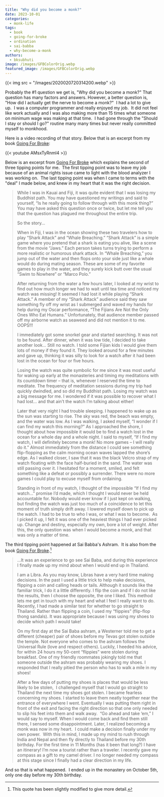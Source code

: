 ```yaml
---
title: "Why did you become a monk?"
date: 2023-10-01
categories: 
  - monk-life
tags: 
  - book
  - going-for-broke
  - ordination
  - sai-babba
  - why-become-a-monk
authors: 
  - bksubhuti
image: /images/GFBColorOrig.webp
featured_image: /images/GFBColorOrig.webp
---
```


{{< img src = "/images/2020020720314200.webp" >}}

Probably the #1 question we get is, "Why did you become a monk?" That question has many factors and answers. However, a better question is, "How did I actually get the nerve to become a monk?"  I had a lot to give up.  I was a computer programmer and really enjoyed my job.  It did not feel like work actually and I was also making more than 15 times what someone on minimum wage was making at that time.  I had gone through the "Should I stay or should I go?" routine many many times but never really committed myself to monkhood. 

Here is a video recording of that story. Below that is an excerpt from my book [Going For Broke](https://americanmonk.org/book-going-for-broke/):  

{{< youtube AMsxTyRnml4 >}}

Below is an excerpt from [Going For Broke](https://americanmonk.org/book-going-for-broke/) which explains the second of three tipping points for me.  The first tipping point was to leave my job because of an animal rights issue came to light with the blood analyzer I was working on.  The last tipping point was when I came to terms with the "deal" I made below, and knew in my heart that it was the right decision.

> While I was in Kauai and Fiji, it was quite evident that I was losing my Buddhist path. You may have questioned my writings and said to yourself, “Is he really going to follow through with this monk thing?” You may have asked this question once or twice, but let me tell you that the question has plagued me throughout the entire trip.
> 
> So the story...
> 
> When in Fiji, I was in the ocean showing these two travelers how to play “Shark Attack” and “Whale Breaching.” “Shark Attack” is a simple game where you pretend that a shark is eating you alive, like a scene from the movie “Jaws.” Each person takes turns trying to perform a more realistic or humorous shark attack. In “Whale Breaching,” you jump out of the water and then flops onto your side just like a whale would do during mating season. These are some of my favorite games to play in the water, and they surely kick butt over the usual “Swim to Nowhere” or “Marco Polo.”
> 
> After returning from the water a few hours later, I looked at my wrist to find out how much longer we had to wait until tea time and noticed my watch was missing! It seemed I had lost it while playing “Shark Attack.” A member of my “Shark Attack” audience said they saw something fly off my wrist as I submerged and waved my hands for help during my Oscar performance, “The Fijians Are Not the Only Ones Who Eat Humans.” Unfortunately, that audience member passed off my airborne watch as seaweed and did not mention it to me. OOPS!!!
> 
> I immediately got some snorkel gear and started searching. It was not to be found. After dinner, when it was low tide, I decided to take another look… Still no watch. I told some Fijian kids I would give them lots of money if they found it. They looked around for a few minutes and gave up, thinking it was silly to look for a watch after it had been lost in the ocean for four or five hours.
> 
> Losing the watch was quite symbolic for me since it was most useful for waking up early at the monasteries and timing my meditations with its countdown timer – that is, whenever I reserved the time to meditate. The frequency of meditation sessions during my trip had quickly dwindled, and so did my Buddhist path. Losing my watch was a big message for me. I wondered if it was possible to recover what I had lost... and that ain’t the watch I’m talking about either!
> 
> Later that very night I had trouble sleeping. I happened to wake up as the sun was starting to rise. The sky was red, the beach was empty, and the water was low. As I was walking, I asked myself, “I wonder if I can find my watch this morning?” As I approached the shore, I thought about how impossible it would be to find a watch lost in the ocean for a whole day and a whole night. I said to myself, “If I find my watch, I will definitely become a monk! No more games – I will really do it.” Almost immediately from the distance I could see something flip-flopping as the calm morning ocean waves lapped the shore’s edge. As I walked closer, I saw that it was the black Velcro strap of my watch floating with the face half-buried in the sand. The water was still passing over it. I hesitated for a moment, smiled, and felt something like a defeat or possibly a surrender. There were no more games I could play to excuse myself from ordaining.
> 
> Standing in front of my watch, I thought of the impossible “If I find my watch...” promise I’d made, which I thought I would never be held accountable for. Nobody would ever know if I just kept on walking, but finding the watch was just too much of a coincidence to let this moment of truth simply drift away. I lowered myself down to pick up the watch. I had to be true to who I was, or what I was to become.  As I picked it up, I felt it was one of the heaviest things I had ever picked up. Change and destiny, especially my own, bore a lot of weight. After this, the only question was when I would become a monk, and that was only a matter of time.

The third tipping point happened at Sai Babba's Ashram.  It is also from the book [Going For Broke](https://americanmonk.org/book-going-for-broke/).[^1]

> ...It was an experience to go see Sai Baba, and during this experience I finally made up my mind about when I would end up in Thailand.
> 
> I am a Libra. As you may know, Libras have a very hard time making decisions. In the past I used a little trick to help make decisions, flipping a coin and calling heads or tails. Although it sounds like the familiar trick, I do it a little differently. I flip the coin and if I do not like the results, then I choose the opposite, the one I liked. This method lets me get in touch with my heart and what I feel I really want to do. Recently, I had made a similar test for whether to go straight to Thailand. Rather than flipping a coin, I used my “flippies” (flip-flop thong sandals). It was appropriate because I was using my shoes to decide which path I would take!
> 
> On my first day at the Sai Baba ashram, a Westerner told me to get a different (cheaper) pair of shoes before my Tevas got stolen outside the temple. Not everyone who comes to the ashram follows the Universal Rule (love and respect others). Luckily, I heeded his advice, for within 24 hours my 50-cent “flippies” were stolen during breakfast. One of my friendly roommates jokingly told me that someone outside the ashram was probably wearing my shoes. I responded that I really pitied the person who has to walk a mile in my shoes!
> 
> After a few days of putting my shoes is places that would be less likely to be stolen,  I challenged myself that I would go straight to Thailand the next time my shoes got stolen. I became fearless concerning my shoes. I started to leave them neatly together near the entrance of everywhere I went. Eventually I was putting them right in front of the exit and facing the right direction so that one only needed to slip his feet into them and walk away.  “Go ahead and take ‘em,” I would say to myself. When I would come back and find them still there, I sensed some disappointment. Later, I realized becoming a monk was now in my heart.  I could make a decision finally under my own power.  With this in mind, I made up my mind to rush through India and Nepal and then fly directly to Thailand before my 30th birthday. For the first time in 11 Months (has it been that long?) I have an itinerary! I’m now a tourist rather than a traveler. I recently gave my compass as a gift to my camel driver. I no longer needed my compass at this stage since I finally had a clear direction in my life.

And so that is what happened.  I ended up in the monastery on October 5th, only one day before my 30th birthday.

[^1]: This quote has been slightly modified to give more detail.